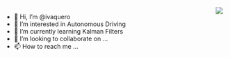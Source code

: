 <img align="right" src="https://github-readme-stats.vercel.app/api?username=ivaquero&show_icons=true&icon_color=805AD5&text_color=718096&bg_color=ffffff&hide_title=true" />

- 👋 Hi, I’m @ivaquero
- 👀 I’m interested in Autonomous Driving
- 🌱 I’m currently learning Kalman Filters
- 💞️ I’m looking to collaborate on ...
- 📫 How to reach me ...

<!---
ivaquero/ivaquero is a ✨ special ✨ repository because its `README.md` (this file) appears on your GitHub profile.
You can click the Preview link to take a look at your changes.
--->

